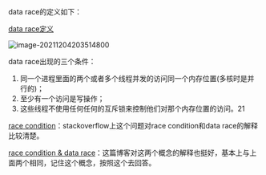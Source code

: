 data race的定义如下：

[data race定义](https://docs.oracle.com/cd/E19205-01/820-0619/6ncbk8g6g/index.html)

![image-20211204203514800](C:\Users\cserbo\AppData\Roaming\Typora\typora-user-images\image-20211204203514800.png)

data race出现的三个条件：

1. 同一个进程里面的两个或者多个线程并发的访问同一个内存位置(多核时是并行的)；
2. 至少有一个访问是写操作；
3. 这些线程不使用任何任何的互斥锁来控制他们对那个内存位置的访问。21

[race condition](https://stackoverflow.com/questions/11276259/are-data-races-and-race-condition-actually-the-same-thing-in-context-of-conc)：stackoverflow上这个问题对race condition和data race的解释比较清楚。

[race condition & data race](https://blog.regehr.org/archives/490)：这篇博客对这两个概念的解释也挺好，基本上与上面两个相同，记住这个概念，按照这个去回答。
